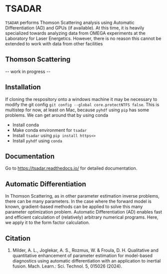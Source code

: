 # TSADAR
`TSADAR` performs Thomson Scattering analysis using Automatic Differentiation (AD) and GPUs (if available). At this time, it is heavily specialized towards analyzing data 
from OMEGA experiments at the Laboratory for Laser Energetics. However, there is no reason this cannot be extended to work with data
from other facilities

## Thomson Scattering
-- work in progress -- 

## Installation
If cloning the respository onto a windows machine it may be necessary to modify the git config `git config --global core.protectNTFS false`. This is multistep for now, at least on Mac, because `pyhdf` using `pip` has some problems. We can get around that by using conda

 - Install conda 
 - Make conda environment for `tsadar`
 - Install `tsadar` using `pip install https<>`
 - Install `pyhdf` using `conda`

## Documentation
Go to https://tsadar.readthedocs.io/ for detailed documentation.

## Automatic Differentiation
In Thomson Scattering, as in other parameter estimation inverse problems, there can be many parameters. In the case where the forward model is known, 
gradient-based methods can be applied to solve this many parameter optimization problem. Automatic Differentiation (AD) enables fast and efficient calculation of (relatively) arbitrary numerical programs. Here, we apply it to the form factor calculation.

## Citation
1. Milder, A. L., Joglekar, A. S., Rozmus, W. & Froula, D. H. Qualitative and quantitative enhancement of parameter estimation for model-based diagnostics using automatic differentiation with an application to inertial fusion. Mach. Learn.: Sci. Technol. 5, 015026 (2024).


